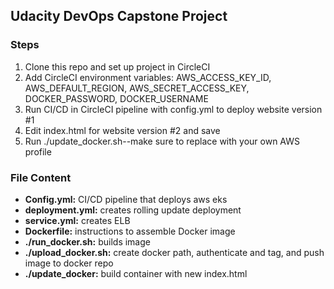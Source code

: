 ## Udacity DevOps Capstone Project

### Steps
1. Clone this repo and set up project in CircleCI
2. Add CircleCI environment variables: AWS_ACCESS_KEY_ID, AWS_DEFAULT_REGION, AWS_SECRET_ACCESS_KEY, DOCKER_PASSWORD, DOCKER_USERNAME
2. Run CI/CD in CircleCI pipeline with config.yml to deploy website version #1
3. Edit index.html for website version #2 and save
4. Run ./update_docker.sh--make sure to replace with your own AWS profile


### File Content
- **Config.yml:** CI/CD pipeline that deploys aws eks 
- **deployment.yml:** creates rolling update deployment 
- **service.yml:** creates ELB
- **Dockerfile:** instructions to assemble Docker image
- **./run_docker.sh:** builds image
- **./upload_docker.sh:** create docker path, authenticate and tag, and push image to docker repo
- **./update_docker:** build container with new index.html
